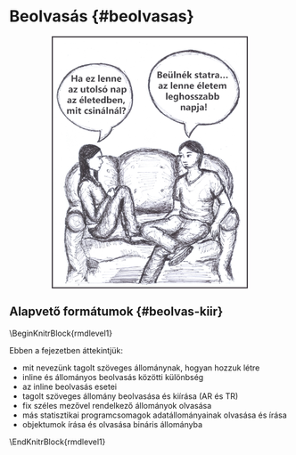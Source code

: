 # Beolvasás {#beolvasas}

<img src="images/ch_06_small.png" width="70%" style="display: block; margin: auto;" />

## Alapvető formátumok {#beolvas-kiir}

\BeginKnitrBlock{rmdlevel1}<div class="rmdlevel1">
Ebben a fejezetben áttekintjük:
  
* mit nevezünk tagolt szöveges állománynak, hogyan hozzuk létre
* inline és állományos beolvasás közötti különbség
* az inline beolvasás esetei
* tagolt szöveges állomány beolvasása és kiírása (AR és TR)
* fix széles mezővel rendelkező állományok olvasása
* más statisztikai programcsomagok adatállományainak olvasása és írása 
* objektumok írása és olvasása bináris állományba
</div>\EndKnitrBlock{rmdlevel1}

